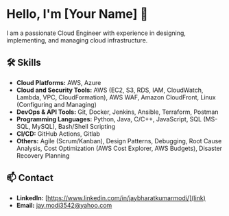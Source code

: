 # Hello, I'm [Your Name] 👋

I am a passionate Cloud Engineer with experience in designing, implementing, and managing cloud infrastructure. 

## 🛠️ Skills
- **Cloud Platforms:** AWS, Azure
- **Cloud and Security Tools:** AWS (EC2, S3, RDS, IAM, CloudWatch, Lambda, VPC, CloudFormation), AWS WAF, Amazon CloudFront,
Linux (Configuring and Managing)
- **DevOps & API Tools:** Git, Docker, Jenkins, Ansible, Terraform, Postman
- **Programming Languages:** Python, Java, C/C++, JavaScript, SQL (MS-SQL, MySQL), Bash/Shell Scripting
- **CI/CD:** GitHub Actions, Gitlab
- **Others:** Agile (Scrum/Kanban), Design Patterns, Debugging, Root Cause Analysis, Cost Optimization (AWS Cost Explorer, AWS
Budgets), Disaster Recovery Planning

## 📫 Contact
- **LinkedIn:** [https://www.linkedin.com/in/jaybharatkumarmodi/](link)
- **Email:** [jay.modi3542@yahoo.com](mailto:your.email@example.com)
